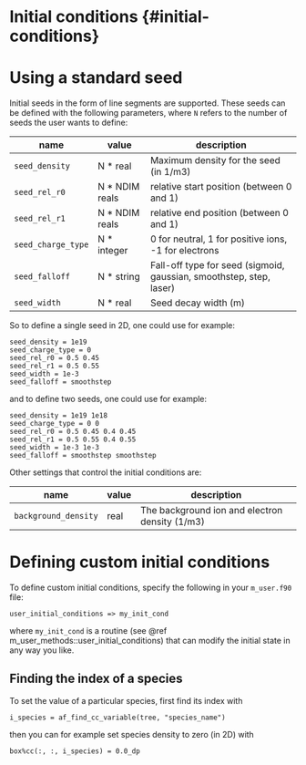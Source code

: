 # Initial conditions {#initial-conditions}

# Using a standard seed

Initial seeds in the form of line segments are supported. These seeds can be defined with the following parameters, where `N` refers to the number of seeds the user wants to define:

name | value | description
---|---|---
`seed_density` | N * real | Maximum density for the seed (in 1/m3)
`seed_rel_r0` | N * NDIM reals | relative start position (between 0 and 1)
`seed_rel_r1` | N * NDIM reals | relative end position (between 0 and 1)
`seed_charge_type` | N * integer | 0 for neutral, 1 for positive ions, -1 for electrons
`seed_falloff` | N * string | Fall-off type for seed (sigmoid, gaussian, smoothstep, step, laser)
`seed_width` | N * real | Seed decay width (m)

So to define a single seed in 2D, one could use for example:

    seed_density = 1e19
    seed_charge_type = 0
    seed_rel_r0 = 0.5 0.45
    seed_rel_r1 = 0.5 0.55
    seed_width = 1e-3
    seed_falloff = smoothstep

and to define two seeds, one could use for example:

    seed_density = 1e19 1e18
    seed_charge_type = 0 0
    seed_rel_r0 = 0.5 0.45 0.4 0.45
    seed_rel_r1 = 0.5 0.55 0.4 0.55
    seed_width = 1e-3 1e-3
    seed_falloff = smoothstep smoothstep

Other settings that control the initial conditions are:

name | value | description
---|---|---
`background_density` | real | The background ion and electron density (1/m3)

# Defining custom initial conditions

To define custom initial conditions, specify the following in your `m_user.f90` file:

    user_initial_conditions => my_init_cond

where `my_init_cond` is a routine (see @ref
m_user_methods::user_initial_conditions) that can modify the initial state in
any way you like.

## Finding the index of a species

To set the value of a particular species, first find its index with

    i_species = af_find_cc_variable(tree, "species_name")

then you can for example set species density to zero (in 2D) with

    box%cc(:, :, i_species) = 0.0_dp
